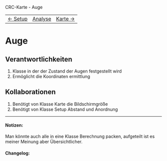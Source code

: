 CRC-Karte - Auge
<table>
<tbody>
  <tr>
    <td>
        <a href='crc-setup.md'>
            ← Setup
        </a>
    </td>
    <td>
        <a href='README.md'>
            Analyse
        </a>
    </td>
    <td>
        <a href='crc-karte.md'>
            Karte →
        </a>
    </td>
  </tr>
</tbody>
</table>

# Auge
## Verantwortlichkeiten
1. Klasse in der der Zustand der Augen festgestellt wird
2. Ermöglicht die Koordinaten ermittlung

## Kollaborationen
1. Benötigt von Klasse Karte die Bildschirmgröße
2. Benötigt von Klasse Setup Abstand und Anordnung

---
#### Notizen:
Man könnte auch alle in eine Klasse Berechnung packen, aufgeteilt ist es meiner Meinung aber Übersichtlicher.

#### Changelog:
<!-- Hier eventuelle Abänderungen dokumentieren -->
